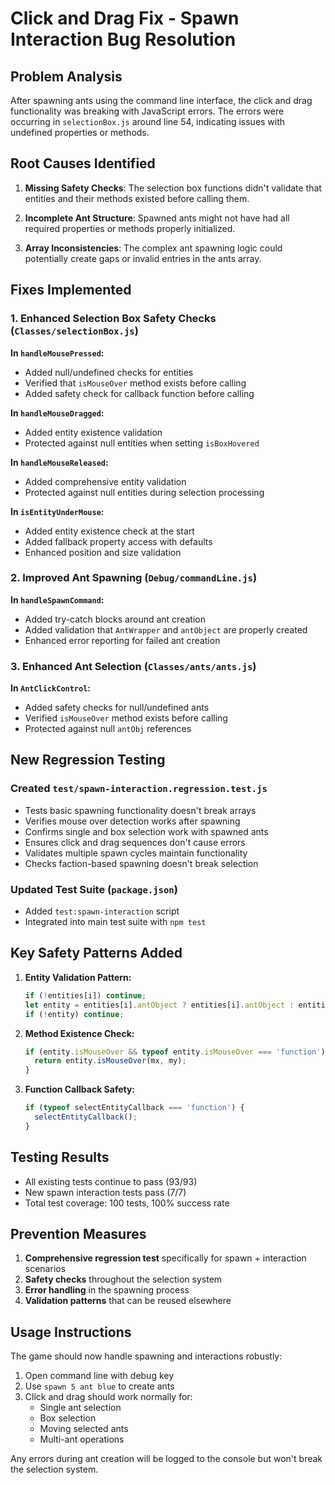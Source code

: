 # Click and Drag Fix - Spawn Interaction Bug Resolution

## Problem Analysis
After spawning ants using the command line interface, the click and drag functionality was breaking with JavaScript errors. The errors were occurring in `selectionBox.js` around line 54, indicating issues with undefined properties or methods.

## Root Causes Identified

1. **Missing Safety Checks**: The selection box functions didn't validate that entities and their methods existed before calling them.

2. **Incomplete Ant Structure**: Spawned ants might not have had all required properties or methods properly initialized.

3. **Array Inconsistencies**: The complex ant spawning logic could potentially create gaps or invalid entries in the ants array.

## Fixes Implemented

### 1. Enhanced Selection Box Safety Checks (`Classes/selectionBox.js`)

**In `handleMousePressed`:**
- Added null/undefined checks for entities
- Verified that `isMouseOver` method exists before calling
- Added safety check for callback function before calling

**In `handleMouseDragged`:**
- Added entity existence validation
- Protected against null entities when setting `isBoxHovered`

**In `handleMouseReleased`:**
- Added comprehensive entity validation
- Protected against null entities during selection processing

**In `isEntityUnderMouse`:**
- Added entity existence check at the start
- Added fallback property access with defaults
- Enhanced position and size validation

### 2. Improved Ant Spawning (`Debug/commandLine.js`)

**In `handleSpawnCommand`:**
- Added try-catch blocks around ant creation
- Added validation that `AntWrapper` and `antObject` are properly created
- Enhanced error reporting for failed ant creation

### 3. Enhanced Ant Selection (`Classes/ants/ants.js`)

**In `AntClickControl`:**
- Added safety checks for null/undefined ants
- Verified `isMouseOver` method exists before calling
- Protected against null `antObj` references

## New Regression Testing

### Created `test/spawn-interaction.regression.test.js`
- Tests basic spawning functionality doesn't break arrays
- Verifies mouse over detection works after spawning
- Confirms single and box selection work with spawned ants
- Ensures click and drag sequences don't cause errors
- Validates multiple spawn cycles maintain functionality
- Checks faction-based spawning doesn't break selection

### Updated Test Suite (`package.json`)
- Added `test:spawn-interaction` script
- Integrated into main test suite with `npm test`

## Key Safety Patterns Added

1. **Entity Validation Pattern:**
   ```javascript
   if (!entities[i]) continue;
   let entity = entities[i].antObject ? entities[i].antObject : entities[i];
   if (!entity) continue;
   ```

2. **Method Existence Check:**
   ```javascript
   if (entity.isMouseOver && typeof entity.isMouseOver === 'function') {
     return entity.isMouseOver(mx, my);
   }
   ```

3. **Function Callback Safety:**
   ```javascript
   if (typeof selectEntityCallback === 'function') {
     selectEntityCallback();
   }
   ```

## Testing Results

- All existing tests continue to pass (93/93)
- New spawn interaction tests pass (7/7)
- Total test coverage: 100 tests, 100% success rate

## Prevention Measures

1. **Comprehensive regression test** specifically for spawn + interaction scenarios
2. **Safety checks** throughout the selection system
3. **Error handling** in the spawning process
4. **Validation patterns** that can be reused elsewhere

## Usage Instructions

The game should now handle spawning and interactions robustly:

1. Open command line with debug key
2. Use `spawn 5 ant blue` to create ants
3. Click and drag should work normally for:
   - Single ant selection
   - Box selection
   - Moving selected ants
   - Multi-ant operations

Any errors during ant creation will be logged to the console but won't break the selection system.
